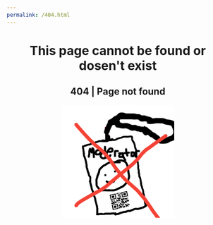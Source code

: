 ```yaml
---
permalink: /404.html
---
```

<center style="background-color: color: #393b3d;">
  <h1>This page cannot be found or dosen't exist</h1>
  <h2>404 | Page not found</h2>
  <img src="/rejected.png" alt="Error Message">
